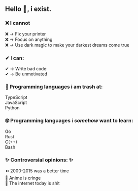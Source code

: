 ## Hello 👋, i exist.  
### ❌ I cannot
❌ -> Fix your printer   
❌ -> Focus on anything    
❌ -> Use dark magic to make your darkest dreams come true   
   
### ✔ I can:
✔ -> Write bad code   
✔ -> Be unmotivated   
   
### 🚮 Programming languages i am trash at:   
TypeScript   
JavaScript   
Python   
   
### 🤓 Programming languages i _somehow_ want to learn:   
Go    
Rust    
C(++)   
Bash   
   
### ✨ Controversial opinions: ✨   
⏪ 2000-2015 was a better time   
🧒 Anime is cringe   
💩 The internet today is shit   
<!--
**Shusz/Shusz** is a ✨ _special_ ✨ repository because its `README.md` (this file) appears on your GitHub profile.

Here are some ideas to get you started:

- 🔭 I’m currently working on ...
- 🌱 I’m currently learning ...
- 👯 I’m looking to collaborate on ...
- 🤔 I’m looking for help with ...
- 💬 Ask me about ...
- 📫 How to reach me: ...
- 😄 Pronouns: ...
- ⚡ Fun fact: ...
-->

